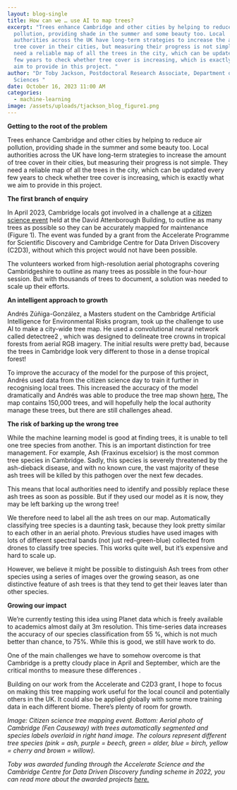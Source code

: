 ```yaml
---
layout: blog-single
title: How can we … use AI to map trees?
excerpt: "Trees enhance Cambridge and other cities by helping to reduce air
  pollution, providing shade in the summer and some beauty too. Local
  authorities across the UK have long-term strategies to increase the amount of
  tree cover in their cities, but measuring their progress is not simple. They
  need a reliable map of all the trees in the city, which can be updated every
  few years to check whether tree cover is increasing, which is exactly what we
  aim to provide in this project. "
author: "Dr Toby Jackson, Postdoctoral Research Associate, Department of Plant
  Sciences "
date: October 16, 2023 11:00 AM
categories:
  - machine-learning
image: /assets/uploads/tjackson_blog_figure1.png
---
```

**Getting to the root of the problem**

Trees enhance Cambridge and other cities by helping to reduce air pollution, providing shade in the summer and some beauty too. Local authorities across the UK have long-term strategies to increase the amount of tree cover in their cities, but measuring their progress is not simple. They need a reliable map of all the trees in the city, which can be updated every few years to check whether tree cover is increasing, which is exactly what we aim to provide in this project. 

**The first branch of enquiry**

In April 2023, Cambridge locals got involved in a challenge at a [citizen science event](https://www.cambridgeconservation.org/cambridge-festival/) held at the David Attenborough Building, to outline as many trees as possible so they can be accurately mapped for maintenance (Figure 1). The event was funded by a grant from the Accelerate Programme for Scientific Discovery and Cambridge Centre for Data Driven Discovery (C2D3), without which this project would not have been possible.

The volunteers worked from high-resolution aerial photographs covering Cambridgeshire to outline as many trees as possible in the four-hour session. But with thousands of trees to document, a solution was needed to scale up their efforts.

**An intelligent approach to growth**

Andrés Zúñiga-González, a Masters student on the Cambridge Artificial Intelligence for Environmental Risks program, took up the challenge to use AI to make a city-wide tree map. He used a convolutional neural network called detectree2 , which was designed to delineate tree crowns in tropical forests from aerial RGB imagery. The initial results were pretty bad, because the trees in Cambridge look very different to those in a dense tropical forest! 

To improve the accuracy of the model for the purpose of this project, Andrés used data from the citizen science day to train it further in recognising local trees. This increased the accuracy of the model dramatically and Andrés was able to produce the tree map shown [here.](https://boisterous-druid-dd72a4.netlify.app/) The map contains 150,000 trees, and will hopefully help the local authority manage these trees, but there are still challenges ahead.

**The risk of barking up the wrong tree**

While the machine learning model is good at finding trees, it is unable to tell one tree species from another. This is an important distinction for tree management. For example, Ash (Fraxinus excelsior) is the most common tree species in Cambridge. Sadly, this species is severely threatened by the ash-dieback disease, and with no known cure, the vast majority of these ash trees will be killed by this pathogen over the next few decades.

This means that local authorities need to identify and possibly replace these ash trees as soon as possible. But if they used our model as it is now, they may be left barking up the wrong tree!

We therefore need to label all the ash trees on our map. Automatically classifying tree species is a daunting task, because they look pretty similar to each other in an aerial photo. Previous studies have used images with lots of different spectral bands (not just red-green-blue) collected from drones to classify tree species. This works quite well, but it’s expensive and hard to scale up. 

However, we believe it might be possible to distinguish Ash trees from other species using a series of images over the growing season, as one distinctive feature of ash trees is that they tend to get their leaves later than other species.

**Growing our impact**

We’re currently testing this idea using Planet data which is freely available to academics almost daily at 3m resolution. This time-series data increases the accuracy of our species classification from 55 %, which is not much better than chance, to 75%. While this is good, we still have work to do. 

One of the main challenges we have to somehow overcome is that Cambridge is a pretty cloudy place in April and September, which are the critical months to measure these differences . 

Building on our work from the Accelerate and C2D3 grant, I hope to focus on making this tree mapping work useful for the local council and potentially others in the UK. It could also be applied globally with some more training data in each different biome. There’s plenty of room for growth.

*Image: Citizen science tree mapping event. Bottom: Aerial photo of Cambridge (Fen Causeway) with trees automatically segmented and species labels overlaid in right hand image. The colours represent different tree species (pink = ash, purple = beech, green = alder, blue = birch, yellow = cherry and brown = willow).*

*Toby was awarded funding through the Accelerate Science and the Cambridge Centre for Data Driven Discovery funding scheme in 2022, you can read more about the awarded projects [here.](https://acceleratescience.github.io/news/2022-11-16-successfully-funded-projects-to-pursue-innovative-applications-of-ai-in-research-and-real-world-contexts.html)*